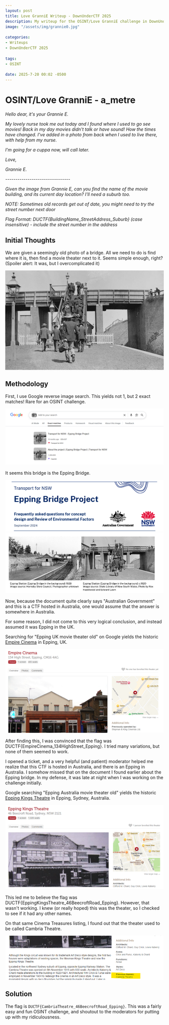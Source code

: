 ```yaml
---
layout: post
title: Love GranniE Writeup - DownUnderCTF 2025
description: My writeup for the OSINT/Love GranniE challenge in DownUnderCTF 2025
image: "/assets/img/grannie0.jpg"

categories:
- Writeups
- DownUnderCTF 2025

tags:
- OSINT

date: 2025-7-20 00:02 -0500
---
```


# OSINT/Love GranniE - a_metre
*Hello dear, it's your Grannie E.*

*My lovely nurse took me out today and I found where I used to go see movies! Back in my day movies didn't talk or have sound! How the times have changed. I've added in a photo from back when I used to live there, with help from my nurse.*

*I'm going for a cuppa now, will call later.*

*Love,*

*Grannie E.*

*--------------------------------*

*Given the image from Grannie E, can you find the name of the movie building, and its current day location? I'll need a suburb too.*

*NOTE: Sometimes old records get out of date, you might need to try the street number next door*

*Flag Format: DUCTF{BuildingName_StreetAddress_Suburb} (case insensitive) - include the street number in the address*

## Initial Thoughts
We are given a seemingly old photo of a bridge. All we need to do is find where it is, then find a movie theater next to it. Seems simple enough, right? (Spoiler alert: It was, but I overcomplicated it)

![bridge](/assets/img/grannie1.jpg)

## Methodology
First, I use Google reverse image search. This yields not 1, but 2 exact matches! Rare for an OSINT challenge.

![rev image search](/assets/img/grannie2.png)

It seems this bridge is the Epping Bridge. 

![bridge](/assets/img/grannie3.png) ![bridge](/assets/img/grannie4.png)

Now, because the document quite clearly says "Australian Government" and this is a CTF hosted in Australia, one would assume that the answer is somewhere in Australia.

For some reason, I did not come to this very logical conclusion, and instead assumed it was Epping in the UK.

Searching for "Epping UK movie theater old" on Google yields the historic [Empire Cinema](https://cinematreasures.org/theaters/29481) in Epping, UK.

![the wrong theater](/assets/img/grannie5.png)

After finding this, I was convinced that the flag was DUCTF{EmpireCinema_134HighStreet_Epping}. I tried many variations, but none of them seemed to work.

I opened a ticket, and a very helpful (and patient) moderator helped me realize that this CTF is hosted in Australia, and there is an Epping in Australia. I somehow missed that on the document I found earlier about the Epping bridge. In my defense, it was late at night when I was working on the challenge initially.

Google searching "Epping Australia movie theater old" yields the historic [Epping Kings Theatre](https://cinematreasures.org/theaters/40752) in Epping, Sydney, Australia.

![the right theater](/assets/img/grannie6.png)

This led me to believe the flag was DUCTF{EppingKingsTheatre_46BeecroftRoad_Epping}. However, that wasn't working. I knew (or really hoped) this was the theater, so I checked to see if it had any other names.

On that same Cinema Treasures listing, I found out that the theater used to be called Cambria Theatre.

![another name???](/assets/img/grannie7.png)

## Solution
The flag is `DUCTF{CambriaTheatre_46BeecroftRoad_Epping}`. This was a fairly easy and fun OSINT challenge, and shoutout to the moderators for putting up with my ridiculousness.
